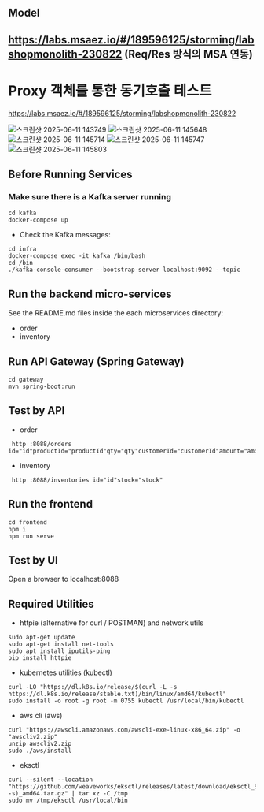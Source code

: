 ## Model
## https://labs.msaez.io/#/189596125/storming/labshopmonolith-230822 (Req/Res 방식의 MSA 연동)
# Proxy 객체를 통한 동기호출 테스트
https://labs.msaez.io/#/189596125/storming/labshopmonolith-230822

![스크린샷 2025-06-11 143749](https://github.com/user-attachments/assets/657cf53f-21d8-43b2-9d49-24a11adc2097)
![스크린샷 2025-06-11 145648](https://github.com/user-attachments/assets/011c5188-3f70-4da4-b616-00f9bb7cbbfe)
![스크린샷 2025-06-11 145714](https://github.com/user-attachments/assets/d676b9be-abfe-4e84-8775-83279f772d1b)
![스크린샷 2025-06-11 145747](https://github.com/user-attachments/assets/eb76302f-469e-418d-9c60-18dee4da7af1)
![스크린샷 2025-06-11 145803](https://github.com/user-attachments/assets/025f51a7-08cf-4ef4-a608-a475a08eb14c)

## Before Running Services
### Make sure there is a Kafka server running
```
cd kafka
docker-compose up
```
- Check the Kafka messages:
```
cd infra
docker-compose exec -it kafka /bin/bash
cd /bin
./kafka-console-consumer --bootstrap-server localhost:9092 --topic
```

## Run the backend micro-services
See the README.md files inside the each microservices directory:

- order
- inventory


## Run API Gateway (Spring Gateway)
```
cd gateway
mvn spring-boot:run
```

## Test by API
- order
```
 http :8088/orders id="id"productId="productId"qty="qty"customerId="customerId"amount="amount"status="status"address="address"
```
- inventory
```
 http :8088/inventories id="id"stock="stock"
```


## Run the frontend
```
cd frontend
npm i
npm run serve
```

## Test by UI
Open a browser to localhost:8088

## Required Utilities

- httpie (alternative for curl / POSTMAN) and network utils
```
sudo apt-get update
sudo apt-get install net-tools
sudo apt install iputils-ping
pip install httpie
```

- kubernetes utilities (kubectl)
```
curl -LO "https://dl.k8s.io/release/$(curl -L -s https://dl.k8s.io/release/stable.txt)/bin/linux/amd64/kubectl"
sudo install -o root -g root -m 0755 kubectl /usr/local/bin/kubectl
```

- aws cli (aws)
```
curl "https://awscli.amazonaws.com/awscli-exe-linux-x86_64.zip" -o "awscliv2.zip"
unzip awscliv2.zip
sudo ./aws/install
```

- eksctl 
```
curl --silent --location "https://github.com/weaveworks/eksctl/releases/latest/download/eksctl_$(uname -s)_amd64.tar.gz" | tar xz -C /tmp
sudo mv /tmp/eksctl /usr/local/bin
```

